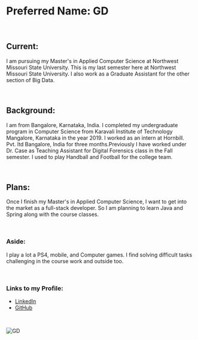 # Preferred Name: GD

<br>

## Current: 
I am pursuing my Master's in Applied Computer Science at Northwest Missouri State University. This is my last semester here at Northwest Missouri State University. I also work as a Graduate Assistant for the other section of Big Data.

<br>

## Background: 
I am from Bangalore, Karnataka, India. I completed my undergraduate program in Computer Science from Karavali Institute of Technology Mangalore, Karnataka in the year 2019. I worked as an intern at Hornbill. Pvt. ltd Bangalore, India for three months.Previously I have worked under Dr. Case as Teaching Assistant for Digital Forensics class in the Fall semester. I used to play Handball and Football for the college team.

<br>

## Plans: 
Once I finish my Master's in Applied Computer Science, I want to get into the market as a full-stack developer. So I am planning to learn Java and Spring along with the course classes.

<br>

### Aside: 
I play a lot a PS4, mobile, and Computer games. I find solving difficult tasks challenging in the course work and outside too.

<br>

### Links to my Profile:
- [LinkedIn](https://www.linkedin.com/in/gd-prasad/) 
- [GitHub](https://github.com/GD-Prasad)

<br>

![GD](https://raw.githubusercontent.com/GD-Prasad/big-data-developer/main/IMG_3194%20(1).jpg)
